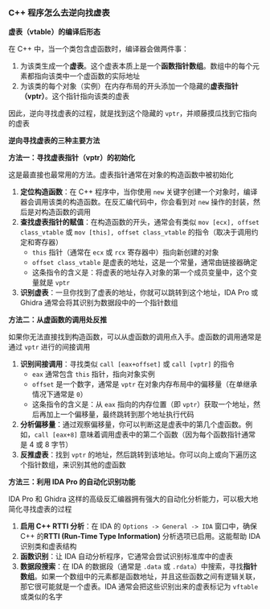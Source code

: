 ### C++ 程序怎么去逆向找虚表

**虚表（vtable）的编译后形态**

在 C++ 中，当一个类包含虚函数时，编译器会做两件事：

1. 为该类生成一个**虚表**。这个虚表本质上是一个**函数指针数组**。数组中的每个元素都指向该类中一个虚函数的实际地址
2. 为该类的每个对象（实例）在内存布局的开头添加一个隐藏的**虚表指针（vptr）**。这个指针指向该类的虚表

因此，逆向寻找虚表的过程，就是找到这个隐藏的 `vptr`，并顺藤摸瓜找到它指向的虚表

**逆向寻找虚表的三种主要方法**

**方法一：寻找虚表指针（vptr）的初始化**

这是最直接也最常用的方法。虚表指针通常在对象的构造函数中被初始化

1. **定位构造函数**：在 C++ 程序中，当你使用 `new` 关键字创建一个对象时，编译器会调用该类的构造函数。在反汇编代码中，你会看到对 `new` 操作的封装，然后是对构造函数的调用
2. **查找虚表指针的赋值**：在构造函数的开头，通常会有类似 `mov [ecx], offset class_vtable` 或 `mov [this], offset class_vtable` 的指令（取决于调用约定和寄存器）
   - `this` 指针（通常在 `ecx` 或 `rcx` 寄存器中）指向新创建的对象
   - `offset class_vtable` 是虚表的地址，这是一个常量，通常由链接器确定
   - 这条指令的含义是：将虚表的地址存入对象的第一个成员变量中，这个变量就是 `vptr`
3. **识别虚表**：一旦你找到了虚表的地址，你就可以跳转到这个地址，IDA Pro 或 Ghidra 通常会将其识别为数据段中的一个指针数组

**方法二：从虚函数的调用处反推**

如果你无法直接找到构造函数，可以从虚函数的调用点入手。虚函数的调用通常是通过 `vptr` 进行的间接调用

1. **识别间接调用**：寻找类似 `call [eax+offset]` 或 `call [vptr]` 的指令
   - `eax` 通常包含 `this` 指针，指向对象实例
   - `offset` 是一个数字，通常是 `vptr` 在对象内存布局中的偏移量（在单继承情况下通常是 `0`）
   - 这条指令的含义是：从 `eax` 指向的内存位置（即 `vptr`）获取一个地址，然后再加上一个偏移量，最终跳转到那个地址执行代码
2. **分析偏移量**：通过观察偏移量，你可以判断这是虚表中的第几个虚函数。例如，`call [eax+8]` 意味着调用虚表中的第二个函数（因为每个函数指针通常是 4 或 8 字节）
3. **反推虚表**：找到 `vptr` 的地址，然后跳转到该地址。你可以向上或向下遍历这个指针数组，来识别其他的虚函数

**方法三：利用 IDA Pro 的自动化识别功能**

IDA Pro 和 Ghidra 这样的高级反汇编器拥有强大的自动化分析能力，可以极大地简化寻找虚表的过程

1. **启用 C++ RTTI 分析**：在 IDA 的 `Options -> General -> IDA` 窗口中，确保 C++ 的**RTTI (Run-Time Type Information)** 分析选项已启用。这能帮助 IDA 识别类和虚表结构
2. **函数识别**：让 IDA 自动分析程序，它通常会尝试识别标准库中的虚表
3. **数据段搜索**：在 IDA 的数据段（通常是 `.data` 或 `.rdata`）中搜索，寻找**指针数组**。如果一个数组中的元素都是函数地址，并且这些函数之间有逻辑关联，那它很可能就是一个虚表。IDA 通常会把这些识别出来的虚表标记为 `vftable` 或类似的名字
